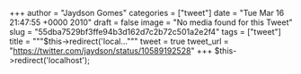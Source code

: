 
+++
author = "Jaydson Gomes"
categories = ["tweet"]
date = "Tue Mar 16 21:47:55 +0000 2010"
draft = false
image = "No media found for this Tweet"
slug = "55dba7529bf3ffe94b3d162d7c2b72c501a2e2f4"
tags = ["tweet"]
title = """$this-&gt;redirect('local..."""
tweet = true
tweet_url = "https://twitter.com/jaydson/status/10589192528"
+++
$this-&gt;redirect('localhost');
